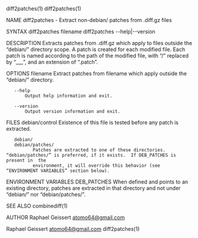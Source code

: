 diff2patches(1)                                                                                                                    diff2patches(1)

NAME
       diff2patches - Extract non-debian/ patches from .diff.gz files

SYNTAX
       diff2patches filename
       diff2patches --help|--version

DESCRIPTION
       Extracts  patches  from  .diff.gz  which  apply to files outside the “debian/” directory scope.  A patch is created for each modified file.
       Each patch is named according to the path of the modified file, with “/” replaced by “___”, and an extension of “.patch”.

OPTIONS
       filename
           Extract patches from filename which apply outside the “debian/” directory.

       --help
           Output help information and exit.

       --version
           Output version information and exit.

FILES
       debian/control
              Existence of this file is tested before any patch is extracted.

       debian/
       debian/patches/
              Patches are extracted to one of these directories.  “debian/patches/” is preferred, if it exists.  If DEB_PATCHES is present in  the
              environment, it will override this behavior (see “ENVIRONMENT VARIABLES” section below).

ENVIRONMENT VARIABLES
       DEB_PATCHES
              When  defined  and  points  to  an  existing  directory,  patches  are  extracted  in  that  directory  and  not under “debian/” nor
              “debian/patches/”.

SEE ALSO
       combinediff(1)

AUTHOR
       Raphael Geissert <atomo64@gmail.com>

Raphael Geissert <atomo64@gmail.com>                                                                                               diff2patches(1)
